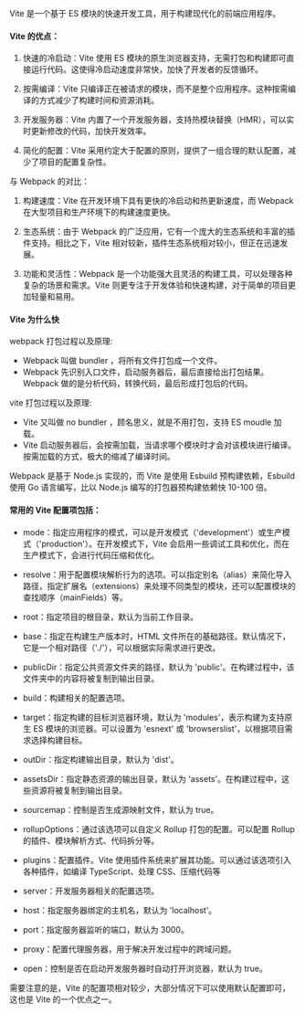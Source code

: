 Vite 是一个基于 ES 模块的快速开发工具，用于构建现代化的前端应用程序。

#### Vite 的优点：

1. 快速的冷启动：Vite 使用 ES 模块的原生浏览器支持，无需打包和构建即可直接运行代码。这使得冷启动速度非常快，加快了开发者的反馈循环。

2. 按需编译：Vite 只编译正在被请求的模块，而不是整个应用程序。这种按需编译的方式减少了构建时间和资源消耗。

3. 开发服务器：Vite 内置了一个开发服务器，支持热模块替换（HMR），可以实时更新修改的代码，加快开发效率。

4. 简化的配置：Vite 采用约定大于配置的原则，提供了一组合理的默认配置，减少了项目的配置复杂性。

与 Webpack 的对比：

1. 构建速度：Vite 在开发环境下具有更快的冷启动和热更新速度，而 Webpack 在大型项目和生产环境下的构建速度更快。

2. 生态系统：由于 Webpack 的广泛应用，它有一个庞大的生态系统和丰富的插件支持。相比之下，Vite 相对较新，插件生态系统相对较小，但正在迅速发展。

3. 功能和灵活性：Webpack 是一个功能强大且灵活的构建工具，可以处理各种复杂的场景和需求。Vite 则更专注于开发体验和快速构建，对于简单的项目更加轻量和易用。

#### Vite 为什么快

webpack 打包过程以及原理:

- Webpack 叫做 bundler ，将所有文件打包成一个文件。
- Webpack 先识别入口文件，启动服务器后，最后直接给出打包结果。Webpack 做的是分析代码，转换代码，最后形成打包后的代码。

vite 打包过程以及原理:

- Vite 又叫做 no bundler ，顾名思义，就是不用打包，支持 ES moudle 加载。
- Vite 启动服务器后，会按需加载，当请求哪个模块时才会对该模块进行编译。按需加载的方式，极大的缩减了编译时间。

Webpack 是基于 Node.js 实现的，而 Vite 是使用 Esbuild 预构建依赖，Esbuild 使用 Go 语言编写，比以 Node.js 编写的打包器预构建依赖快 10-100 倍。

#### 常用的 Vite 配置项包括：

- mode：指定应用程序的模式，可以是开发模式（'development'）或生产模式（'production'）。在开发模式下，Vite 会启用一些调试工具和优化，而在生产模式下，会进行代码压缩和优化。

- resolve：用于配置模块解析行为的选项。可以指定别名（alias）来简化导入路径，指定扩展名（extensions）来处理不同类型的模块，还可以配置模块的查找顺序（mainFields）等。

- root：指定项目的根目录，默认为当前工作目录。

- base：指定在构建生产版本时，HTML 文件所在的基础路径。默认情况下，它是一个相对路径（'./'），可以根据实际需求进行更改。

- publicDir：指定公共资源文件夹的路径，默认为 'public'。在构建过程中，该文件夹中的内容将被复制到输出目录。

- build：构建相关的配置选项。

- target：指定构建的目标浏览器环境，默认为 'modules'，表示构建为支持原生 ES 模块的浏览器。可以设置为 'esnext' 或 'browserslist'，以根据项目需求选择构建目标。

- outDir：指定构建输出目录，默认为 'dist'。

- assetsDir：指定静态资源的输出目录，默认为 'assets'。在构建过程中，这些资源将被复制到输出目录。

- sourcemap：控制是否生成源映射文件，默认为 true。

- rollupOptions：通过该选项可以自定义 Rollup 打包的配置。可以配置 Rollup 的插件、模块解析方式、代码拆分等。

- plugins：配置插件。Vite 使用插件系统来扩展其功能。可以通过该选项引入各种插件，如编译 TypeScript、处理 CSS、压缩代码等

- server：开发服务器相关的配置选项。

- host：指定服务器绑定的主机名，默认为 'localhost'。

- port：指定服务器监听的端口，默认为 3000。

- proxy：配置代理服务器，用于解决开发过程中的跨域问题。

- open：控制是否在启动开发服务器时自动打开浏览器，默认为 true。

需要注意的是，Vite 的配置项相对较少，大部分情况下可以使用默认配置即可，这也是 Vite 的一个优点之一。
